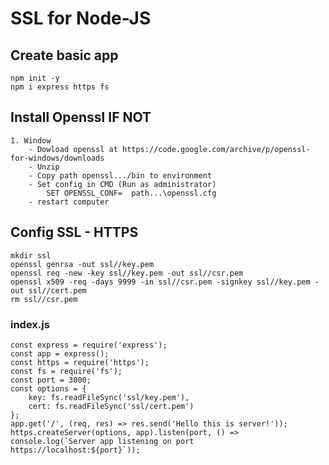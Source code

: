 ﻿# SSL for Node-JS
## Create basic app 
    npm init -y
    npm i express https fs
    
## Install Openssl IF NOT

    1. Window
        - Dowload openssl at https://code.google.com/archive/p/openssl-for-windows/downloads
        - Unzip
        - Copy path openssl.../bin to environment
        - Set config in CMD (Run as administrator)
            SET OPENSSL_CONF=  path...\openssl.cfg
        - restart computer 
  
## Config SSL - HTTPS
    mkdir ssl
    openssl genrsa -out ssl//key.pem
    openssl req -new -key ssl//key.pem -out ssl//csr.pem
    openssl x509 -req -days 9999 -in ssl//csr.pem -signkey ssl//key.pem -out ssl//cert.pem
    rm ssl//csr.pem
    
### index.js
    const express = require('express');
    const app = express();
    const https = require('https');
    const fs = require('fs');
    const port = 3000;
    const options = {
        key: fs.readFileSync('ssl/key.pem'),
        cert: fs.readFileSync('ssl/cert.pem')
    };
    app.get('/', (req, res) => res.send('Hello this is server!'));
    https.createServer(options, app).listen(port, () => console.log(`Server app listening on port https://localhost:${port}`));

